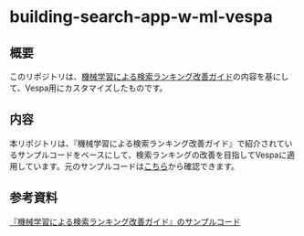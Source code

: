 building-search-app-w-ml-vespa
===

## 概要
このリポジトリは、[機械学習による検索ランキング改善ガイド](https://www.oreilly.co.jp/books/9784814400300/)の内容を基にして、Vespa用にカスタマイズしたものです。

## 内容
本リポジトリは、『機械学習による検索ランキング改善ガイド』で紹介されているサンプルコードをベースにして、検索ランキングの改善を目指してVespaに適用しています。元のサンプルコードは[こちら](https://github.com/oreilly-japan/building-search-app-w-ml)から確認できます。


## 参考資料
[『機械学習による検索ランキング改善ガイド』のサンプルコード](https://github.com/oreilly-japan/building-search-app-w-ml)
